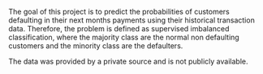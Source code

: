 The goal of this project is to predict the probabilities of customers defaulting in their next months payments using their historical transaction data. Therefore, the problem is defined as supervised imbalanced classification, where the majority class  are the normal non defaulting customers and the minority class are the defaulters.

The data was provided by a private source and is not publicly available.

